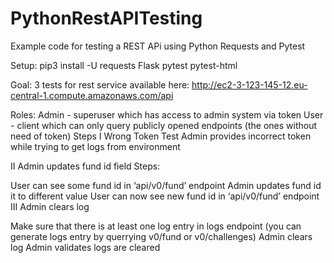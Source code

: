 # PythonRestAPITesting
Example code for testing a REST APi using Python Requests and Pytest

Setup:
pip3 install -U requests Flask pytest pytest-html

Goal:
3 tests for rest service available here: http://ec2-3-123-145-12.eu-central-1.compute.amazonaws.com/api

Roles:
Admin - superuser which has access to admin system via token
User - client which can only query publicly opened endpoints (the ones without need of token)
Steps
I Wrong Token Test
Admin provides incorrect token while trying to get logs from environment

II Admin updates fund id field
Steps:

User can see some fund id in ‘api/v0/fund’ endpoint
Admin updates fund id it to different value
User can now see new fund id in ‘api/v0/fund’ endpoint
III Admin clears log

Make sure that there is at least one log entry in logs endpoint (you can generate logs entry by querrying v0/fund or v0/challenges)
Admin clears log
Admin validates logs are cleared
